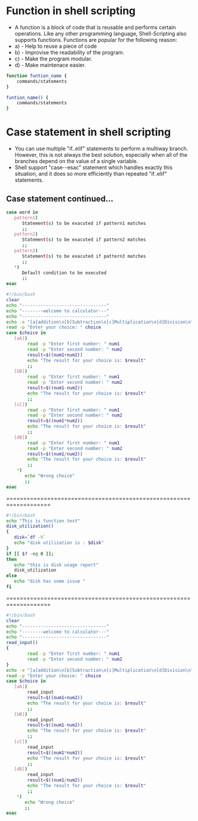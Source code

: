 # Function in shell scripting

- A function is a block of code that is reusable and performs certain operations. Like any other programming language, Shell-Scripting also supports functions. Functions are popular for the following reason:
- a) - Help to reuse a piece of code
- b) - Improvise the readability of the program.
- c) - Make the program modular.
- d) - Make maintenace easier.

```bash
function funtion_name {
    commands/statements
}

funtion_name() {
    commands/statements
}
```

# Case statement in shell scripting

- You can use multiple "if..elif" statements to perform a multiway branch. However, this is not always the best solution, especially when all of the branches depend on the value of a single variable.
- Shell support "case--esac" statement which handles exactly this situation, and it does so more efficiently than repeated "if..elif" statements.

## Case statement continued...

```bash
case word in
   pattern1)
      Statement(s) to be exacuted if pattern1 matches
      ;;
   pattern2)
      Statement(s) to be exacuted if pattern2 matches
      ;;
   pattern3)
      Statement(s) to be exacuted if pattern3 matches
      ;;
   *)
      Default condition to be executed
      ;;
esac
```

```bash
#!/bin/bash
clear
echo "--------------------------------"
echo "--------welcome to calculator---"
echo "--------------------------------"
echo -e "[a]addition\n[b]Subtraction\n[c]Multiplication\n[d]Division\n"
read -p "Enter your choice: " choice
case $choice in
   [aA])
        read -p "Enter first number: " num1
        read -p "Enter second number: " num2
        result=$((num1+num2))
        echo "The result for your choice is: $result"
        ;;
   [bB])
        read -p "Enter first number: " num1
        read -p "Enter second number: " num2
        result=$((num1-num2))
        echo "The result for your choice is: $result"
        ;;
   [cC])
        read -p "Enter first number: " num1
        read -p "Enter second number: " num2
        result=$((num1*num2))
        echo "The result for your choice is: $result"
        ;;
   [dB])
        read -p "Enter first number: " num1
        read -p "Enter second number: " num2
        result=$((num1/num2))
        echo "The result for your choice is: $result"
        ;;
    *)
       echo "Wrong choice"
       ;;
esac
```

===================================================================

```bash
#!/bin/bash
echo "This is function test"
disk_utilization()
{
   disk=`df -h`
   echo "disk utilization is : $disk"
}
if [[ $? -eq 0 ]];
then
   echo "this is disk usage report"
   disk_utilization
else
   echo "disk has some issue "
fi
```

===================================================================

```bash
#!/bin/bash
clear
echo "--------------------------------"
echo "--------welcome to calculator---"
echo "--------------------------------"
read_input()
{
        read -p "Enter first number: " num1
        read -p "Enter second number: " num2
}
echo -e "[a]addition\n[b]Subtraction\n[c]Multiplication\n[d]Division\n"
read -p "Enter your choice: " choice
case $choice in
   [aA])
        read_input
        result=$((num1+num2))
        echo "The result for your choice is: $result"
        ;;
   [bB])
        read_input
        result=$((num1-num2))
        echo "The result for your choice is: $result"
        ;;
   [cC])
        read_input
        result=$((num1*num2))
        echo "The result for your choice is: $result"
        ;;
   [dB])
        read_input
        result=$((num1/num2))
        echo "The result for your choice is: $result"
        ;;
    *)
       echo "Wrong choice"
       ;;
esac
```
